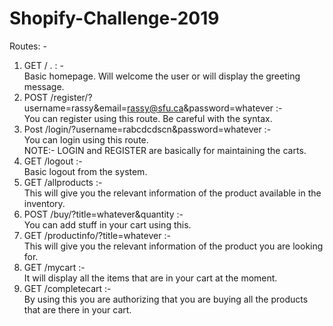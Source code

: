 # Shopify-Challenge-2019
Routes: - 
1. GET / .   : -      
Basic homepage. Will welcome the user or will display the greeting message.
2. POST /register/?username=rassy&email=rassy@sfu.ca&password=whatever   :-    
You can register using this route. Be careful with the syntax.
3. Post /login/?username=rabcdcdscn&password=whatever   :-    
You can login using this route.     
NOTE:- LOGIN and REGISTER are basically for maintaining the carts.
4. GET /logout   :-    
Basic logout from the system.
5. GET /allproducts     :-    
This will give you the relevant information of the product available in the inventory.
6. POST /buy/?title=whatever&quantity   :-   
You can add stuff in your cart using this.
7. GET /productinfo/?title=whatever   :-   
This will give you the relevant information of the product you are looking for.
8. GET /mycart   :-   
It will display all the items that are in your cart at the moment.
9. GET /completecart     :-    
By using this you are authorizing that you are buying all the products that are there in your cart.
